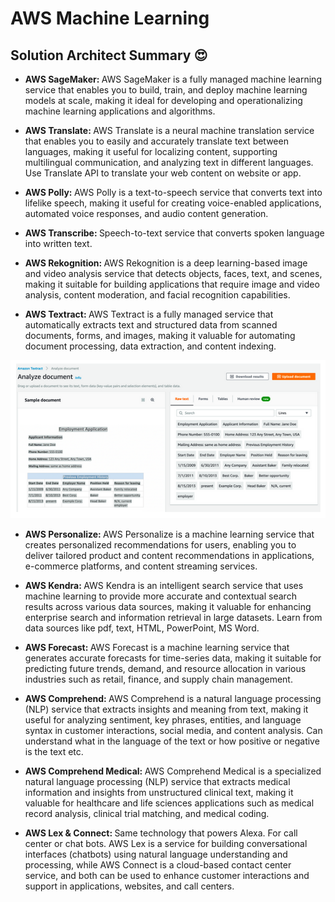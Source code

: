 # AWS Machine Learning

## Solution Architect Summary 😍

- <b>AWS SageMaker: </b>AWS SageMaker is a fully managed machine learning service that enables you to build, train, and deploy machine learning models at scale, making it ideal for developing and operationalizing machine learning applications and algorithms.

- <b>AWS Translate: </b>AWS Translate is a neural machine translation service that enables you to easily and accurately translate text between languages, making it useful for localizing content, supporting multilingual communication, and analyzing text in different languages. Use Translate API to translate your web content on website or app.

- <b>AWS Polly: </b>AWS Polly is a text-to-speech service that converts text into lifelike speech, making it useful for creating voice-enabled applications, automated voice responses, and audio content generation.

- <b>AWS Transcribe: </b>Speech-to-text service that converts spoken language into written text.

- <b>AWS Rekognition: </b>AWS Rekognition is a deep learning-based image and video analysis service that detects objects, faces, text, and scenes, making it suitable for building applications that require image and video analysis, content moderation, and facial recognition capabilities.

- <b>AWS Textract: </b>AWS Textract is a fully managed service that automatically extracts text and structured data from scanned documents, forms, and images, making it valuable for automating document processing, data extraction, and content indexing.

![Textract](./draws/textract.png)

- <b>AWS Personalize: </b>AWS Personalize is a machine learning service that creates personalized recommendations for users, enabling you to deliver tailored product and content recommendations in applications, e-commerce platforms, and content streaming services.

- <b>AWS Kendra: </b>AWS Kendra is an intelligent search service that uses machine learning to provide more accurate and contextual search results across various data sources, making it valuable for enhancing enterprise search and information retrieval in large datasets. Learn from data sources like pdf, text, HTML, PowerPoint, MS Word.

- <b>AWS Forecast: </b>AWS Forecast is a machine learning service that generates accurate forecasts for time-series data, making it suitable for predicting future trends, demand, and resource allocation in various industries such as retail, finance, and supply chain management.

- <b>AWS Comprehend: </b>AWS Comprehend is a natural language processing (NLP) service that extracts insights and meaning from text, making it useful for analyzing sentiment, key phrases, entities, and language syntax in customer interactions, social media, and content analysis. Can understand what in the language of the text or how positive or negative is the text etc.

- <b>AWS Comprehend Medical: </b>AWS Comprehend Medical is a specialized natural language processing (NLP) service that extracts medical information and insights from unstructured clinical text, making it valuable for healthcare and life sciences applications such as medical record analysis, clinical trial matching, and medical coding.

- <b>AWS Lex & Connect: </b>Same technology that powers Alexa. For call center or chat bots. AWS Lex is a service for building conversational interfaces (chatbots) using natural language understanding and processing, while AWS Connect is a cloud-based contact center service, and both can be used to enhance customer interactions and support in applications, websites, and call centers.
